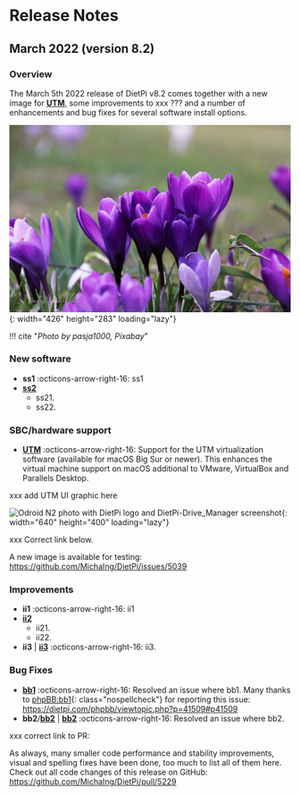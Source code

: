 # Release Notes

## March 2022 (version 8.2)

### Overview

The March 5th 2022 release of DietPi v8.2 comes together with a new image for [**UTM**](../../hardware/#utm), some improvements to xxx ??? and a number of enhancements and bug fixes for several software install options.

![Close-up of purple crocus](../assets/images/dietpi-release-v8_2.jpg){: width="426" height="283" loading="lazy"}

!!! cite "_Photo by pasja1000, Pixabay_"

### New software

- **ss1** :octicons-arrow-right-16: ss1
- [**ss2**](../../dietpi_tools/#dietpi-drive-manager)
    - ss21.
    - ss22.

### SBC/hardware support

- [**UTM**](../../hardware/#utm) :octicons-arrow-right-16: Support for the UTM virtualization software (available for macOS Big Sur or newer). This enhances the virtual machine support on macOS additional to VMware, VirtualBox and Parallels Desktop.

xxx add UTM UI graphic here

![Odroid N2 photo with DietPi logo and DietPi-Drive_Manager screenshot](../assets/images/dietpi-release-v8_1.jpg){: width="640" height="400" loading="lazy"}

xxx Correct link below.

A new image is available for testing: <https://github.com/MichaIng/DietPi/issues/5039>

### Improvements

- **ii1** :octicons-arrow-right-16: ii1
- [**ii2**](../../dietpi_tools/#dietpi-drive-manager)
    - ii21.
    - ii22.
- **ii3** | [**ii3**](../../software/media/#jellyfin) :octicons-arrow-right-16: ii3.

### Bug Fixes

- [**bb1**](../../dietpi_tools/#dietpi-services) :octicons-arrow-right-16: Resolved an issue where bb1. Many thanks to [phpBB:bb1](https://dietpi.com/phpbb/memberlist.php?username=TopFord){: class="nospellcheck"} for reporting this issue: <https://dietpi.com/phpbb/viewtopic.php?p=41509#p41509>
- **bb2**/[**bb2**](../../dietpi_tools/#dietpi-autostart) | [**bb2**](../../software/desktop/#chromium) :octicons-arrow-right-16: Resolved an issue where bb2.

xxx correct link to PR:

As always, many smaller code performance and stability improvements, visual and spelling fixes have been done, too much to list all of them here. Check out all code changes of this release on GitHub: <https://github.com/MichaIng/DietPi/pull/5229>
